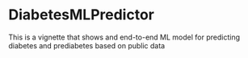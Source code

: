 # DiabetesMLPredictor
This is a vignette that shows and end-to-end ML model for predicting diabetes and prediabetes based on public data
